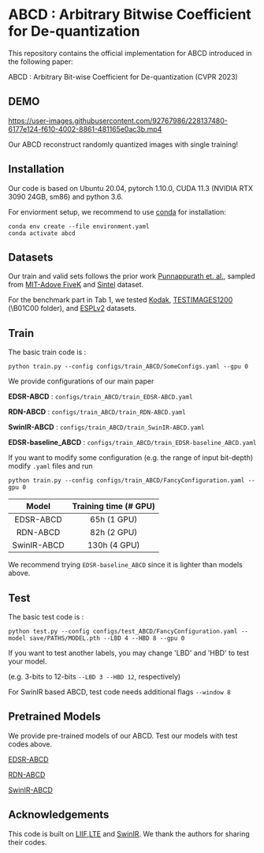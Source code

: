 # ABCD : Arbitrary Bitwise Coefficient for De-quantization
This repository contains the official implementation for ABCD introduced in the following paper:

ABCD : Arbitrary Bit-wise Coefficient for De-quantization (CVPR 2023)

## DEMO 



https://user-images.githubusercontent.com/92767986/228137480-6177e124-f610-4002-8861-481165e0ac3b.mp4

Our ABCD reconstruct randomly quantized images with single training!

## Installation
Our code is based on Ubuntu 20.04, pytorch 1.10.0, CUDA 11.3 (NVIDIA RTX 3090 24GB, sm86) and python 3.6.

For enviorment setup, we recommend to use [conda](https://www.anaconda.com/distribution/) for installation:

```
conda env create --file environment.yaml
conda activate abcd
```
## Datasets

Our train and valid sets follows the prior work [Punnappurath et. al.](https://github.com/abhijithpunnappurath/a-little-bit-more/tree/master/download_data_and_test), sampled from [MIT-Adove FiveK](https://data.csail.mit.edu/graphics/fivek/) and [Sintel](https://media.xiph.org/sintel/sintel-1k-png16/) dataset. 

For the benchmark part in Tab 1, we tested [Kodak](https://r0k.us/graphics/kodak/), [TESTIMAGES1200](https://testimages.org/) (\B01C00 folder), and [ESPLv2](http://signal.ece.utexas.edu/~bevans/synthetic/) datasets.


## Train
The basic train code is : 
```
python train.py --config configs/train_ABCD/SomeConfigs.yaml --gpu 0
```
We provide configurations of our main paper

**EDSR-ABCD** : `configs/train_ABCD/train_EDSR-ABCD.yaml`

**RDN-ABCD** : `configs/train_ABCD/train_RDN-ABCD.yaml` 

**SwinIR-ABCD** : `configs/train_ABCD/train_SwinIR-ABCD.yaml`

**EDSR-baseline_ABCD** : `configs/train_ABCD/train_EDSR-baseline_ABCD.yaml`

If you want to modify some configuration (e.g. the range of input bit-depth) modify `.yaml` files and run 
```
python train.py --config configs/train_ABCD/FancyConfiguration.yaml --gpu 0
```


Model|Training time (# GPU)
:-:|:-:
EDSR-ABCD|65h (1 GPU)
RDN-ABCD|82h (2 GPU)
SwinIR-ABCD|130h (4 GPU)

We recommend trying ``EDSR-baseline_ABCD`` since it is lighter than models above.


## Test
The basic test code is : 
```
python test.py --config configs/test_ABCD/FancyConfiguration.yaml --model save/PATHS/MODEL.pth --LBD 4 --HBD 8 --gpu 0
```

If you want to test another labels, you may change 'LBD' and 'HBD' to test your model.

(e.g. 3-bits to 12-bits ``--LBD 3 --HBD 12``, respectively)

For SwinIR based ABCD, test code needs additional flags ``--window 8`` 

## Pretrained Models

We provide pre-trained models of our ABCD. Test our models with test codes above. 

[EDSR-ABCD](https://drive.google.com/file/d/1LAe1KUPe8MuOP_NRwBMfQ5W32o37Ln6W/view?usp=sharing)

[RDN-ABCD](https://drive.google.com/file/d/1tj7HiSpDxuHdEFQYG_EwWncDisfT_k88/view?usp=sharing)

[SwinIR-ABCD](https://drive.google.com/file/d/1zBGLttDMET7CQcj729sZyPKOVWpMyyMZ/view?usp=sharing)

## Acknowledgements

This code is built on [LIIF](https://github.com/yinboc/liif),[LTE](https://github.com/jaewon-lee-b/lte) and [SwinIR](https://github.com/JingyunLiang/SwinIR). We thank the authors for sharing their codes.
